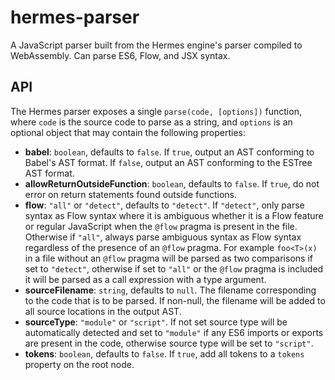 # hermes-parser
A JavaScript parser built from the Hermes engine's parser compiled to WebAssembly. Can parse ES6, Flow, and JSX syntax.

## API
The Hermes parser exposes a single `parse(code, [options])` function, where `code` is the source code to parse as a string, and `options` is an optional object that may contain the following properties:
- **babel**: `boolean`, defaults to `false`. If `true`, output an AST conforming to Babel's AST format. If `false`, output an AST conforming to the ESTree AST format.
- **allowReturnOutsideFunction**: `boolean`, defaults to `false`. If `true`, do not error on return statements found outside functions.
- **flow**: `"all"` or `"detect"`, defaults to `"detect"`. If `"detect"`, only parse syntax as Flow syntax where it is ambiguous whether it is a Flow feature or regular JavaScript when the `@flow` pragma is present in the file. Otherwise if `"all"`, always parse ambiguous syntax as Flow syntax regardless of the presence of an `@flow` pragma. For example `foo<T>(x)` in a file without an `@flow` pragma will be parsed as two comparisons if set to `"detect"`, otherwise if set to `"all"` or the `@flow` pragma is included it will be parsed as a call expression with a type argument.
- **sourceFilename**: `string`, defaults to `null`. The filename corresponding to the code that is to be parsed. If non-null, the filename will be added to all source locations in the output AST.
- **sourceType**: `"module"` or `"script"`. If not set source type will be automatically detected and set to `"module"` if any ES6 imports or exports are present in the code, otherwise source type will be set to `"script"`.
- **tokens**: `boolean`, defaults to `false`. If `true`, add all tokens to a `tokens` property on the root node.
